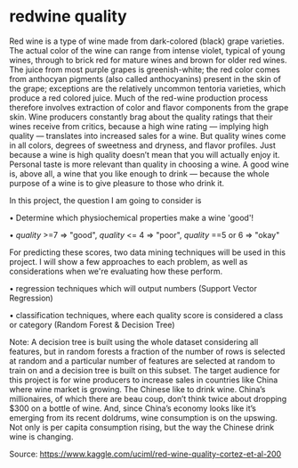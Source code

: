 # redwine quality

Red wine is a type of wine made from dark-colored (black) grape varieties. The actual color of the wine can range from intense violet, typical of young wines, through to brick red for mature wines and brown for older red wines. The juice from most purple grapes is greenish-white; the red color comes from anthocyan pigments (also called anthocyanins) present in the skin of the grape; exceptions are the relatively uncommon tentoria varieties, which produce a red colored juice. Much of the red-wine production process therefore involves extraction of color and flavor components from the grape skin.
Wine producers constantly brag about the quality ratings that their wines receive from critics, because a high wine rating — implying high quality — translates into increased sales for a wine. But quality wines come in all colors, degrees of sweetness and dryness, and flavor profiles.
Just because a wine is high quality doesn’t mean that you will actually enjoy it. Personal taste is more relevant than quality in choosing a wine. A good wine is, above all, a wine that you like enough to drink — because the whole purpose of a wine is to give pleasure to those who drink it.

In this project, the question I am going to consider is

•	Determine which physiochemical properties make a wine 'good'!

•	$quality$ >=7 => "good", $quality$ <= 4 => "poor", $quality$ ==5 or 6 => "okay"

For predicting these scores, two data mining techniques will be used in this project.  I will show a few approaches to each problem, as well as considerations when we're evaluating how these perform.

•	regression techniques which will output numbers (Support Vector Regression)

•	classification techniques, where each quality score is considered a class or category (Random Forest & Decision Tree)

Note: A decision tree is built using the whole dataset considering all features, but in random forests a fraction of the number of rows is selected at random and a particular number of features are selected at random to train on and a decision tree is built on this subset.
The target audience for this project is for wine producers to increase sales in countries like China where wine market is growing. The Chinese like to drink wine. China’s millionaires, of which there are beau coup, don’t think twice about dropping $300 on a bottle of wine. And, since China’s economy looks like it’s emerging from its recent doldrums, wine consumption is on the upswing. Not only is per capita consumption rising, but the way the Chinese drink wine is changing.

Source: https://www.kaggle.com/uciml/red-wine-quality-cortez-et-al-200
